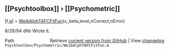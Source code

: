 ## [[Psychtoolbox]] &#8250; [[Psychometric]]

[f,g] = [WeibAlphTAFCFitFun](WeibAlphTAFCFitFun)(x,,beta,level,nCorrect,nError)  
  
8/26/94     dhb     Wrote it.  




<div class="code_header" style="text-align:right;">
  <span style="float:left;">Path&nbsp;&nbsp;</span> <span class="counter">Retrieve <a href=
  "https://raw.github.com/Psychtoolbox-3/Psychtoolbox-3/beta/Psychtoolbox/Psychometric/WeibAlphTAFCFitFun.m">current version from GitHub</a> | View <a href=
  "https://github.com/Psychtoolbox-3/Psychtoolbox-3/commits/beta/Psychtoolbox/Psychometric/WeibAlphTAFCFitFun.m">changelog</a></span>
</div>
<div class="code">
  <code>Psychtoolbox/Psychometric/WeibAlphTAFCFitFun.m</code>
</div>

